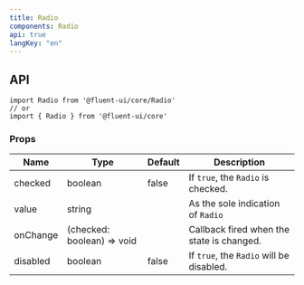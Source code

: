 ```yaml
---
title: Radio
components: Radio
api: true
langKey: "en"
---
```


## API

```
import Radio from '@fluent-ui/core/Radio'
// or
import { Radio } from '@fluent-ui/core'
```

### Props

| Name | Type | Default | Description |
| --- | --- | --- | --- |
| checked | boolean | false | 	If `true`, the `Radio` is checked. |
| value | string |  | As the sole indication of `Radio` |
| onChange | (checked: boolean) => void |  | Callback fired when the state is changed. |
| disabled | boolean | false | 	If `true`, the `Radio` will be disabled. |
